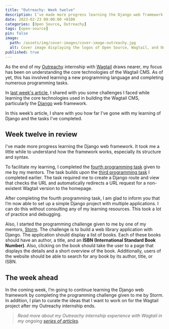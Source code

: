 ```yaml
---
title: "Outreachy: Week twelve"
description: I’ve made more progress learning the Django web framework. It took me a little while to understand how the framework works, especially its structure and syntax.
date: 2023-02-23 00:00:00 +0100
categories: [Open Source, Outreachy]
tags: [open-source]
pin: false
image:
  path: /assets/img/cover-images/cover-image-outreachy.jpg
  alt: Cover image displaying the logos of Open Source, Wagtail, and Outreachy.
published: true
---
```


As the end of my [Outreachy](https://www.outreachy.org/) internship with [Wagtail](https://wagtail.org/) draws nearer, my focus has been on understanding the core technologies of the Wagtail CMS. As of yet, this has involved learning a new programming language and completing numerous programming tasks.

In [last week's article](/posts/outreachy-week-eleven), I shared with you some challenges I faced while learning the core technologies used in building the Wagtail CMS, particularly the [Django](https://www.djangoproject.com/) web framework.

In this week’s article, I share with you how far I’ve gone with my learning of Django and the tasks I've completed.

## Week twelve in review

I've made more progress learning the Django web framework. It took me a little while to understand how the framework works, especially its structure and syntax.

To facilitate my learning, I completed the [fourth programming task](https://github.com/wagtail/guide/issues/301) given to me by my mentors. The task builds upon the [third programming task](https://github.com/wagtail/guide/issues/299) I completed earlier. The task required me to create a Django route and view that checks the URL and automatically redirects a URL request for a non-existent Wagtail version to the homepage.

After completing the fourth programming task, I am glad to inform you that I’m now able to set up a simple Django project with multiple applications. I can do this without consulting any of my learning resources. This took a lot of practice and debugging.

Also, I started the programming challenge given to me by one of my mentors, [Storm](https://github.com/stormheg). The challenge is to build a web library application with Django. The application should display a list of books. Each of these books should have an author, a title, and an **ISBN (International Standard Book Number)**. Also, clicking on the book should take the user to a page that displays the details and a short overview of the book. Additionally, users of the website should be able to search for any book by its author, title, or ISBN.

## The week ahead

In the coming week, I’m going to continue learning the Django web framework by completing the programming challenge given to me by Storm. In addition, I plan to curate the ideas that I want to work on for the Wagtail project after my Outreachy internship ends.

> *Read more about my Outreachy internship experience with Wagtail in my ongoing* [*series of articles*](/categories/outreachy)*.*
